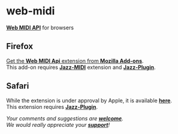 # web-midi
[**Web MIDI API**](http://webaudio.github.io/web-midi-api/)
for browsers

## Firefox

[Get the **Web MIDI Api** extension from **Mozilla Add-ons**](https://addons.mozilla.org/en-US/firefox/addon/web-midi-api/).  
This add-on requires
[**Jazz-MIDI**](https://addons.mozilla.org/en-US/firefox/addon/jazz-midi/) extension and
[**Jazz-Plugin**](https://jazz-soft.net).

## Safari

While the extension is under approval by Apple,
it is available [**here**](https://jazz-soft.net/download/web-midi/web-midi-api.1.0.1.1.safariextz).  
This extension requires
[**Jazz-Plugin**](https://jazz-soft.net).

*Your comments and suggestions are [**welcome**](https://jazz-soft.org).  
We would really appreciate your [**support**](https://jazz-soft.net/donate)!*

